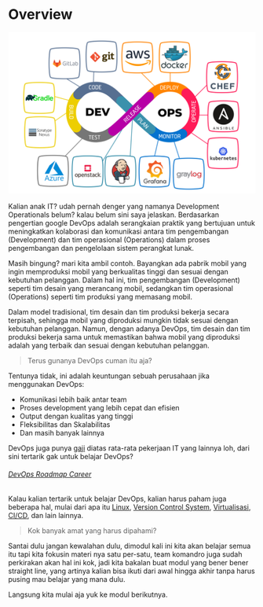 # Overview


![](apa-itu-devops-ilustrasi.jpeg)

Kalian anak IT? udah pernah denger yang namanya Development Operationals belum? kalau belum sini saya jelaskan. Berdasarkan pengertian google DevOps adalah serangkaian praktik yang bertujuan untuk meningkatkan kolaborasi dan komunikasi antara tim pengembangan (Development) dan tim operasional (Operations) dalam proses pengembangan dan pengelolaan sistem perangkat lunak.


Masih bingung? mari kita ambil contoh. Bayangkan ada pabrik mobil yang ingin memproduksi mobil yang berkualitas tinggi dan sesuai dengan kebutuhan pelanggan. Dalam hal ini, tim pengembangan (Development) seperti tim desain yang merancang mobil, sedangkan tim operasional (Operations) seperti tim produksi yang memasang mobil.


Dalam model tradisional, tim desain dan tim produksi bekerja secara terpisah, sehingga mobil yang diproduksi mungkin tidak sesuai dengan kebutuhan pelanggan. Namun, dengan adanya DevOps, tim desain dan tim produksi bekerja sama untuk memastikan bahwa mobil yang diproduksi adalah yang terbaik dan sesuai dengan kebutuhan pelanggan.


> Terus gunanya DevOps cuman itu aja?


Tentunya tidak, ini adalah keuntungan sebuah perusahaan jika menggunakan DevOps:

- Komunikasi lebih baik antar team
- Proses development yang lebih cepat dan efisien
- Output dengan kualitas yang tinggi
- Fleksibilitas dan Skalabilitas
- Dan masih banyak lainnya

DevOps juga punya [gaji](https://www.jobstreet.co.id/id/career-advice/role/devops-engineer/salary) diatas rata-rata pekerjaan IT yang lainnya loh, dari sini tertarik gak untuk belajar DevOps?


###### [DevOps Roadmap Career](Devops-Career-Roadmap-1.jpg)

Kalau kalian tertarik untuk belajar DevOps, kalian harus paham juga beberapa hal, mulai dari apa itu [Linux](https://opensource.com/resources/linux), [Version Control System](https://git-scm.com/book/id/v2/Memulai-Tentang-Version-Control#:~:text=Sistem%20Version%20Control%20Lokal,juga%20sangat%20rentan%20terkena%20galat.), [Virtualisasi](https://aws.amazon.com/id/what-is/virtualization/), [CI/CD](https://www.dicoding.com/blog/apa-itu-ci-cd/), dan lain lainnya.


> Kok banyak amat yang harus dipahami?


Santai dulu jangan kewalahan dulu, dimodul kali ini kita akan belajar semua itu tapi kita fokusin materi nya satu per-satu, team komandro juga sudah perkirakan akan hal ini kok, jadi kita bakalan buat modul yang bener bener straight line, yang artinya kalian bisa ikuti dari awal hingga akhir tanpa harus pusing mau belajar yang mana dulu.


Langsung kita mulai aja yuk ke modul berikutnya.
